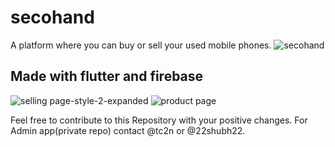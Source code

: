 # secohand
A platform where you can buy or sell your used mobile phones.
![secohand](https://user-images.githubusercontent.com/48955936/95431421-c3238380-096a-11eb-9346-107be45d3168.png)

## Made with flutter and firebase
![selling page-style-2-expanded](https://user-images.githubusercontent.com/4895593695431486-d9c9da80-096a-11eb-9892-28689e0b5a5a.png)
![product page](https://user-images.githubusercontent.com/48955936/95431510-e2221580-096a-11eb-9436-7f7ad017cd07.png)


Feel free to contribute to this Repository with your positive changes.
For Admin app(private repo) contact @tc2n or @22shubh22.